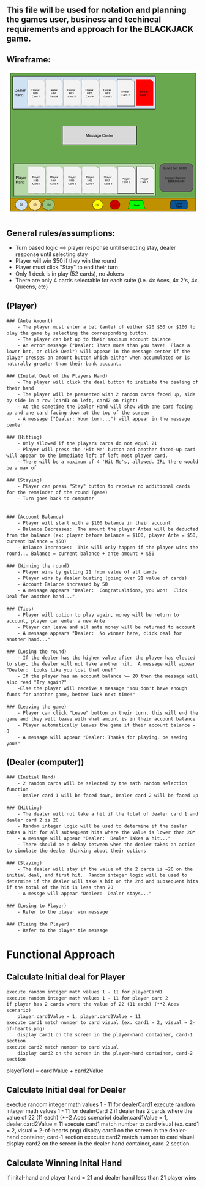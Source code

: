 ## This file will be used for notation and planning the games user, business and techincal requirements and approach for the BLACKJACK game.

## Wireframe:
![](./wireframes/blackjack_wireframe1.png)

## General rules/assumptions:
- Turn based logic --> player response until selecting stay, dealer response until selecting stay
- Player will win $50 if they win the round
- Player must click "Stay" to end their turn
- Only 1 deck is in play (52 cards), no Jokers
- There are only 4 cards selectable for each suite (i.e. 4x Aces, 4x 2's, 4x Queens, etc)


## (Player)
    ### (Ante Amount)
        - The player must enter a bet (ante) of either $20 $50 or $100 to play the game by selecting the corresponding button.
        - The player can bet up to their maximum account balance
        - An error message ("Dealer: Thats more than you have!  Place a lower bet, or click Deal") will appear in the message center if the player presses an amount button which either when accumulated or is naturally greater than their bank account.  

    ### (Inital Deal of the Players Hand)
        - The player will click the deal button to initiate the dealing of their hand
        - The player will be presented with 2 random cards faced up, side by side in a row (card1 on left, card2 on right)
        - At the sametime the Dealer Hand will show with one card facing up and one card facing down at the top of the screen
        - A message ("Dealer: Your turn...") will appear in the message center

    ### (Hitting)
        - Only allowed if the players cards do not equal 21 
        - Player will press the 'Hit Me' button and another faced-up card will appear to the immediate left of left most player card.
        - There will be a maximum of 4 'Hit Me's, allowed. IRL there would be a max of 

    ### (Staying)
        - Player can press "Stay" button to receive no additional cards for the remainder of the round (game)
        - Turn goes back to computer


    ### (Account Balance)
        - Player will start with a $100 balance in their account
        - Balance Decreases:  The amount the player Antes will be deducted from the balance (ex: player before balance = $100, player Ante = $50, current balance = $50)
        - Balance Increases:  This will only happen if the player wins the round... Balance = current balance + ante amount + $50

    ### (Winning the round)
        - Player wins by getting 21 from value of all cards
        - Player wins by dealer busting (going over 21 value of cards)
        - Account Balance increased by 50
        - A message appears "Dealer:  Congratualtions, you won!  Click Deal for another hand..."
    
    ### (Ties)
        - Player will option to play again, money will be return to account, player can enter a new Ante
        - Player can leave and all ante money will be returned to account
        - A message appears "Dealer:  No winner here, click deal for another hand..."
    
    ### (Losing the round)
        - If the dealer has the higher value after the player has elected to stay, the dealer will not take another hit.  A message will appear "Dealer:  Looks like you lost that one!"  
        - If the player has an account balance >= 20 then the message will also read "Try again?"
        -Else the player will receive a message "You don't have enough funds for another game, better luck next time!"

    ### (Leaving the game)
        - Player can click "Leave" button on their turn, this will end the game and they will leave with what amount is in their account balance
        - Player automatically leaves the game if their account balance = 0
        - A message will appear "Dealer: Thanks for playing, be seeing you!"

## (Dealer (computer))
    ### (Initial Hand)
        - 2 random cards will be selected by the math random selection function
        - Dealer card 1 will be faced down, Dealer card 2 will be faced up

    ### (Hitting)
        - The dealer will not take a hit if the total of dealer card 1 and dealer card 2 is 20
        - Random integer logic will be used to determine if the dealer takes a hit for all subsequent hits where the value is lower than 20*
        - A message will appear "Dealer:  Dealer Takes a hit..."
        - There should be a delay between when the dealer takes an action to simulate the dealer thinking about their options

    ### (Staying)
        - The dealer will stay if the value of the 2 cards is =20 on the initial deal, and first hit.  Random integer logic will be used to determine if the dealer will take a hit on the 2nd and subsequent hits if the total of the hit is less than 20
        - A messge will appear "Dealer:  Dealer stays..."

    ### (Losing to Player)
        - Refer to the player win message 

    ### (Tieing the Player)
        - Refer to the player tie message

# Functional Approach

## Calculate Initial deal for Player
    execute random integer math values 1 - 11 for playerCard1
    execute random integer math values 1 - 11 for player card 2
    if player has 2 cards where the value of 22 (11 each) (**2 Aces scenario)
        player.card1Value = 1, player.card2Value = 11
    execute card1 match number to card visual (ex. card1 = 2, visual = 2-of-hearts.png)
        display card1 on the screen in the player-hand container, card-1 section
    execute card2 match number to card visual 
        display card2 on the screen in the player-hand container, card-2 section
 
playerTotal = card1Value + card2Value

## Calculate Initial deal for Dealer
exectue random integer math values 1 - 11 for dealerCard1
execute random integer math values 1 - 11 for dealerCard 2
if dealer has 2 cards where the value of 22 (11 each) (**2 Aces scenario)
        dealer.card1Value = 1, dealer.card2Value = 11
    execute card1 match number to card visual (ex. card1 = 2, visual = 2-of-hearts.png)
     display card1 on the screen in the dealer-hand container, card-1 section
    execute card2 match number to card visual 
        display card2 on the screen in the dealer-hand container, card-2 section
    
## Calculate Winning Inital Hand
 if inital-hand and player hand = 21 and dealer hand less than 21
    player wins
    